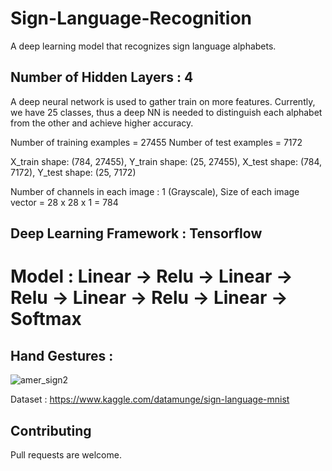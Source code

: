 # Sign-Language-Recognition
A deep learning model that recognizes sign language alphabets. 

## Number of Hidden Layers : 4 
A deep neural network is used to gather train on more features. Currently, we have 25 classes, thus a deep NN is needed to distinguish each alphabet from the other and achieve higher accuracy.

Number of training examples = 27455
Number of test examples = 7172

X_train shape: (784, 27455), Y_train shape: (25, 27455), X_test shape: (784, 7172), Y_test shape: (25, 7172)

Number of channels in each image : 1 (Grayscale), Size of each image vector = 28 x 28 x 1 = 784

## Deep Learning Framework : Tensorflow

# Model : Linear -> Relu -> Linear -> Relu -> Linear -> Relu -> Linear -> Softmax 



## Hand Gestures : 
![amer_sign2](https://user-images.githubusercontent.com/53033648/78063390-21d5c800-735e-11ea-86e3-5696da3783e3.png)


Dataset : https://www.kaggle.com/datamunge/sign-language-mnist

## Contributing
Pull requests are welcome. 
